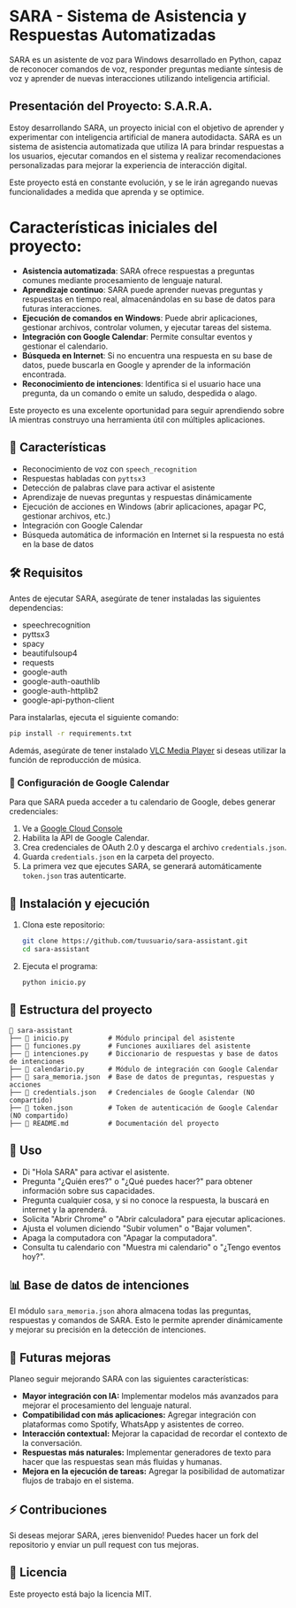 # SARA - Sistema de Asistencia y Respuestas Automatizadas

SARA es un asistente de voz para Windows desarrollado en Python, capaz de reconocer comandos de voz, responder preguntas mediante síntesis de voz y aprender de nuevas interacciones utilizando inteligencia artificial.

## Presentación del Proyecto: S.A.R.A.

Estoy desarrollando SARA, un proyecto inicial con el objetivo de aprender y experimentar con inteligencia artificial de manera autodidacta. SARA es un sistema de asistencia automatizada que utiliza IA para brindar respuestas a los usuarios, ejecutar comandos en el sistema y realizar recomendaciones personalizadas para mejorar la experiencia de interacción digital.

Este proyecto está en constante evolución, y se le irán agregando nuevas funcionalidades a medida que aprenda y se optimice.

# Características iniciales del proyecto:
* **Asistencia automatizada**: SARA ofrece respuestas a preguntas comunes mediante procesamiento de lenguaje natural.
* **Aprendizaje continuo**: SARA puede aprender nuevas preguntas y respuestas en tiempo real, almacenándolas en su base de datos para futuras interacciones.
* **Ejecución de comandos en Windows**: Puede abrir aplicaciones, gestionar archivos, controlar volumen, y ejecutar tareas del sistema.
* **Integración con Google Calendar**: Permite consultar eventos y gestionar el calendario.
* **Búsqueda en Internet**: Si no encuentra una respuesta en su base de datos, puede buscarla en Google y aprender de la información encontrada.
* **Reconocimiento de intenciones**: Identifica si el usuario hace una pregunta, da un comando o emite un saludo, despedida o alago.

Este proyecto es una excelente oportunidad para seguir aprendiendo sobre IA mientras construyo una herramienta útil con múltiples aplicaciones.

## 📌 Características
- Reconocimiento de voz con `speech_recognition`
- Respuestas habladas con `pyttsx3`
- Detección de palabras clave para activar el asistente
- Aprendizaje de nuevas preguntas y respuestas dinámicamente
- Ejecución de acciones en Windows (abrir aplicaciones, apagar PC, gestionar archivos, etc.)
- Integración con Google Calendar
- Búsqueda automática de información en Internet si la respuesta no está en la base de datos

## 🛠️ Requisitos
Antes de ejecutar SARA, asegúrate de tener instaladas las siguientes dependencias:
- speechrecognition
- pyttsx3
- spacy
- beautifulsoup4
- requests
- google-auth
- google-auth-oauthlib
- google-auth-httplib2
- google-api-python-client

Para instalarlas, ejecuta el siguiente comando:

```bash
pip install -r requirements.txt
```

Además, asegúrate de tener instalado [VLC Media Player](https://www.videolan.org/) si deseas utilizar la función de reproducción de música.

### 🔑 Configuración de Google Calendar
Para que SARA pueda acceder a tu calendario de Google, debes generar credenciales:
1. Ve a [Google Cloud Console](https://console.cloud.google.com/)
2. Habilita la API de Google Calendar.
3. Crea credenciales de OAuth 2.0 y descarga el archivo `credentials.json`.
4. Guarda `credentials.json` en la carpeta del proyecto.
5. La primera vez que ejecutes SARA, se generará automáticamente `token.json` tras autenticarte.

## 🚀 Instalación y ejecución
1. Clona este repositorio:
   ```bash
   git clone https://github.com/tuusuario/sara-assistant.git
   cd sara-assistant
   ```
2. Ejecuta el programa:
   ```bash
   python inicio.py
   ```

## 📂 Estructura del proyecto
```
📁 sara-assistant
├── 📄 inicio.py          # Módulo principal del asistente
├── 📄 funciones.py       # Funciones auxiliares del asistente
├── 📄 intenciones.py     # Diccionario de respuestas y base de datos de intenciones
├── 📄 calendario.py      # Módulo de integración con Google Calendar
├── 📄 sara_memoria.json  # Base de datos de preguntas, respuestas y acciones
├── 📄 credentials.json   # Credenciales de Google Calendar (NO compartido)
├── 📄 token.json         # Token de autenticación de Google Calendar (NO compartido)
├── 📄 README.md          # Documentación del proyecto
```

## 📝 Uso
- Di "Hola SARA" para activar el asistente.
- Pregunta "¿Quién eres?" o "¿Qué puedes hacer?" para obtener información sobre sus capacidades.
- Pregunta cualquier cosa, y si no conoce la respuesta, la buscará en internet y la aprenderá.
- Solicita "Abrir Chrome" o "Abrir calculadora" para ejecutar aplicaciones.
- Ajusta el volumen diciendo "Subir volumen" o "Bajar volumen".
- Apaga la computadora con "Apagar la computadora".
- Consulta tu calendario con "Muestra mi calendario" o "¿Tengo eventos hoy?".

## 📊 Base de datos de intenciones
El módulo `sara_memoria.json` ahora almacena todas las preguntas, respuestas y comandos de SARA. Esto le permite aprender dinámicamente y mejorar su precisión en la detección de intenciones.

## 🔮 Futuras mejoras
Planeo seguir mejorando SARA con las siguientes características:
- **Mayor integración con IA:** Implementar modelos más avanzados para mejorar el procesamiento del lenguaje natural.
- **Compatibilidad con más aplicaciones:** Agregar integración con plataformas como Spotify, WhatsApp y asistentes de correo.
- **Interacción contextual:** Mejorar la capacidad de recordar el contexto de la conversación.
- **Respuestas más naturales:** Implementar generadores de texto para hacer que las respuestas sean más fluidas y humanas.
- **Mejora en la ejecución de tareas:** Agregar la posibilidad de automatizar flujos de trabajo en el sistema.

## ⚡ Contribuciones
Si deseas mejorar SARA, ¡eres bienvenido! Puedes hacer un fork del repositorio y enviar un pull request con tus mejoras.

## 📜 Licencia
Este proyecto está bajo la licencia MIT.
